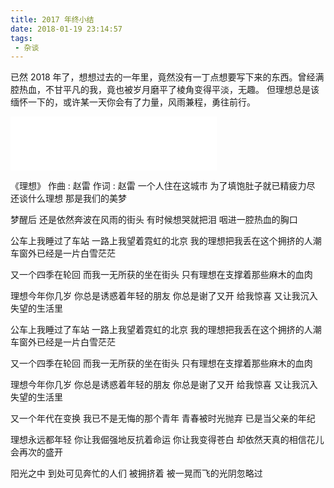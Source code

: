 ```yaml
---
title: 2017 年终小结
date: 2018-01-19 23:14:57
tags:
 - 杂谈
---
```

已然 2018 年了，想想过去的一年里，竟然没有一丁点想要写下来的东西。曾经满腔热血，不甘平凡的我，竟也被岁月磨平了棱角变得平淡，无趣。
但理想总是该缅怀一下的，或许某一天你会有了力量，风雨兼程，勇往前行。

<iframe frameborder="no" border="0" marginwidth="0" marginheight="0" width=330 height=86 src="//music.163.com/outchain/player?type=2&id=29567189&auto=1&height=66"></iframe>

<!-- more -->

《理想》
作曲 : 赵雷
作词 : 赵雷
一个人住在这城市
为了填饱肚子就已精疲力尽
还谈什么理想
那是我们的美梦

梦醒后 还是依然奔波在风雨的街头
有时候想哭就把泪 咽进一腔热血的胸口

公车上我睡过了车站
一路上我望着霓虹的北京
我的理想把我丢在这个拥挤的人潮
车窗外已经是一片白雪茫茫

又一个四季在轮回
而我一无所获的坐在街头
只有理想在支撑着那些麻木的血肉

理想今年你几岁
你总是诱惑着年轻的朋友
你总是谢了又开 给我惊喜
又让我沉入失望的生活里

公车上我睡过了车站
一路上我望着霓虹的北京
我的理想把我丢在这个拥挤的人潮
车窗外已经是一片白雪茫茫

又一个四季在轮回
而我一无所获的坐在街头
只有理想在支撑着那些麻木的血肉

理想今年你几岁
你总是诱惑着年轻的朋友
你总是谢了又开 给我惊喜
又让我沉入失望的生活里

又一个年代在变换
我已不是无悔的那个青年
青春被时光抛弃
已是当父亲的年纪

理想永远都年轻
你让我倔强地反抗着命运
你让我变得苍白
却依然天真的相信花儿会再次的盛开

阳光之中 到处可见奔忙的人们
被拥挤着 被一晃而飞的光阴忽略过
